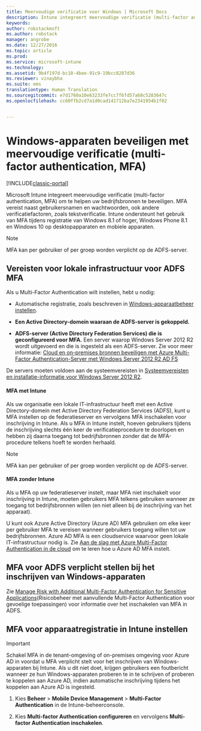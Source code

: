 ```yaml
---
title: Meervoudige verificatie voor Windows | Microsoft Docs
description: Intune integreert meervoudige verificatie (multi-factor authentication, MFA) om te helpen uw bedrijfsbronnen te beveiligen.
keywords: 
author: robstackmsft
ms.author: robstack
manager: angrobe
ms.date: 12/27/2016
ms.topic: article
ms.prod: 
ms.service: microsoft-intune
ms.technology: 
ms.assetid: 9b4f197d-bc10-4bee-91c9-19bcc8287d36
ms.reviewer: vinaybha
ms.suite: ems
translationtype: Human Translation
ms.sourcegitcommit: e7d1760a10e63233fe7cc7f6fd57a68c5283647c
ms.openlocfilehash: cc60ffb2cd7a1d0cad141712ba7e2341954b1f02


---
```


# <a name="protect-windows-devices-with-multi-factor-authentication"></a>Windows-apparaten beveiligen met meervoudige verificatie (multi-factor authentication, MFA)

[!INCLUDE[classic-portal](../includes/classic-portal.md)]

Microsoft Intune integreert meervoudige verificatie (multi-factor authentication, MFA) om te helpen uw bedrijfsbronnen te beveiligen. MFA vereist naast gebruikersnamen en wachtwoorden, ook andere verificatiefactoren, zoals tekstverificatie. Intune ondersteunt het gebruik van MFA tijdens registratie van Windows 8.1 of hoger, Windows Phone 8.1 en Windows 10 op desktopapparaten en mobiele apparaten.

>[!NOTE]
>
>MFA kan per gebruiker of per groep worden verplicht op de ADFS-server.  


## <a name="on-premises-infrastructure-requirements-for-adfs-mfa"></a>Vereisten voor lokale infrastructuur voor ADFS MFA
Als u Multi-Factor Authentication wilt instellen, hebt u nodig:

-   Automatische registratie, zoals beschreven in [Windows-apparaatbeheer instellen](set-up-windows-device-management-with-microsoft-intune.md).
-   **Een Active Directory-domein waaraan de ADFS-server is gekoppeld.**

-   **ADFS-server (Active Directory Federation Services) die is geconfigureerd voor MFA.** Een server waarop Windows Server 2012 R2 wordt uitgevoerd en die is ingesteld als een ADFS-server. Zie voor meer informatie: [Cloud en on-premises bronnen beveiligen met Azure Multi-Factor Authentication-Server met Windows Server 2012 R2 AD FS](https://azure.microsoft.com/en-us/documentation/articles/multi-factor-authentication-get-started-adfs-w2k12/)

De servers moeten voldoen aan de systeemvereisten in [Systeemvereisten en installatie-informatie voor Windows Server 2012 R2](http://technet.microsoft.com/library/dn303418.aspx).

 


#### <a name="mfa-with-intune"></a>MFA met Intune
Als uw organisatie een lokale IT-infrastructuur heeft met een Active Directory-domein met Active Directory Federation Services (ADFS), kunt u MFA instellen op de federatieserver en vervolgens MFA inschakelen voor inschrijving in Intune. Als u MFA in Intune instelt, hoeven gebruikers tijdens de inschrijving slechts één keer de verificatieprocedure te doorlopen en hebben zij daarna toegang tot bedrijfsbronnen zonder dat de MFA-procedure telkens hoeft te worden herhaald.

>[!NOTE]
>
>MFA kan per gebruiker of per groep worden verplicht op de ADFS-server.  

#### <a name="mfa-without-intune"></a>MFA zonder Intune
Als u MFA op uw federatieserver instelt, maar MFA niet inschakelt voor inschrijving in Intune, moeten gebruikers MFA telkens gebruiken wanneer ze toegang tot bedrijfsbronnen willen (en niet alleen bij de inschrijving van het apparaat).

U kunt ook Azure Active Directory (Azure AD) MFA gebruiken om elke keer per gebruiker MFA te vereisen wanneer gebruikers toegang willen tot uw bedrijfsbronnen. Azure AD MFA is een cloudservice waarvoor geen lokale IT-infrastructuur nodig is. Zie [Aan de slag met Azure Multi-Factor Authentication in de cloud](https://azure.microsoft.com/en-us/documentation/articles/multi-factor-authentication-get-started-cloud/) om te leren hoe u Azure AD MFA instelt.

## <a name="requiring-adfs-mfa-during-enrollment-of-windows-devices"></a>MFA voor ADFS verplicht stellen bij het inschrijven van Windows-apparaten
Zie [Manage Risk with Additional Multi-Factor Authentication for Sensitive Applications](http://technet.microsoft.com/library/dn280949.aspx)(Risicobeheer met aanvullende Multi-Factor Authentication voor gevoelige toepassingen) voor informatie over het inschakelen van MFA in ADFS.

## <a name="set-up-device-enrollment-mfa-in-intune"></a>MFA voor apparaatregistratie in Intune instellen
>[!Important]  
>Schakel MFA in de tenant-omgeving of on-premises omgeving voor Azure AD in voordat u MFA verplicht stelt voor het inschrijven van Windows-apparaten bij Intune. Als u dit niet doet, krijgen gebruikers een foutbericht wanneer ze hun Windows-apparaten proberen te in te schrijven of proberen te koppelen aan Azure AD, indien automatische inschrijving tijdens het koppelen aan Azure AD is ingesteld.

1.  Kies **Beheer** &gt; **Mobile Device Management** &gt; **Multi-Factor Authentication** in de Intune-beheerconsole.

2.  Kies **Multi-factor Authentication configureren** en vervolgens **Multi-factor Authentication inschakelen**.



<!--HONumber=Dec16_HO5-->



